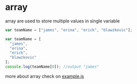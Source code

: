# array
array are used to store multiple values in single variable
```javascript
var teamName = ["james", "erina", "erick", "blawzkovic"];
```
```javascript
var teamName = [
  "james",
  "erina",
  "erick",
  "blawzkovic"
];
console.log(teamName[0]); //output "james"
```
more about array check on [example.js](https://github.com/slowy07/jsLesson/blob/main/array/example.js)
